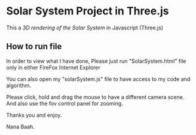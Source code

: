 Solar System Project in Three.js 
=================================

This a *3D rendering of the Solar System* in Javascript (Three.js)

How to run file
---------------

In order to view what I have done,
Please just run "SolarSystem.html" file only in 
either 
	FireFox
	Internet Explorer 

You can also open my "solarSystem.js" file to have access to my code and algorithm.

Please click, hold and drag the mouse to have a different camera scene.
And also use the fov control panel for zooming.

Thanks you and enjoy.


Nana Baah.
